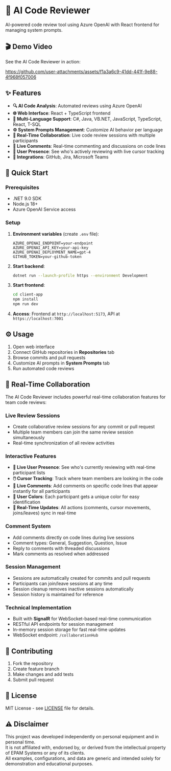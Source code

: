 # 🤖 AI Code Reviewer

AI-powered code review tool using Azure OpenAI with React frontend for managing system prompts.

## 🎬 Demo Video

See the AI Code Reviewer in action:

https://github.com/user-attachments/assets/f1a3a6c9-41dd-441f-9e88-4f968f057006

## ✨ Features

- **🔍 AI Code Analysis**: Automated reviews using Azure OpenAI
- **🌐 Web Interface**: React + TypeScript frontend
- **🎯 Multi-Language Support**: C#, Java, VB.NET, JavaScript, TypeScript, React, T-SQL
- **⚙️ System Prompts Management**: Customize AI behavior per language
- **🤝 Real-Time Collaboration**: Live code review sessions with multiple participants
- **💬 Live Comments**: Real-time commenting and discussions on code lines
- **👥 User Presence**: See who's actively reviewing with live cursor tracking
- **🔗 Integrations**: GitHub, Jira, Microsoft Teams

## 🚀 Quick Start

### Prerequisites

- .NET 9.0 SDK
- Node.js 18+
- Azure OpenAI Service access

### Setup

1. **Environment variables** (create `.env` file):

   ```env
   AZURE_OPENAI_ENDPOINT=your-endpoint
   AZURE_OPENAI_API_KEY=your-api-key
   AZURE_OPENAI_DEPLOYMENT_NAME=gpt-4
   GITHUB_TOKEN=your-github-token
   ```

2. **Start backend**:

   ```bash
   dotnet run --launch-profile https --environment Development
   ```

3. **Start frontend**:

   ```bash
   cd client-app
   npm install
   npm run dev
   ```

4. **Access**: Frontend at `http://localhost:5173`, API at `https://localhost:7001`

## ⚙️ Usage

1. Open web interface
2. Connect GitHub repositories in **Repositories** tab
3. Browse commits and pull requests
4. Customize AI prompts in **System Prompts** tab
5. Run automated code reviews

## 🤝 Real-Time Collaboration

The AI Code Reviewer includes powerful real-time collaboration features for team code reviews:

### **Live Review Sessions**

- Create collaborative review sessions for any commit or pull request
- Multiple team members can join the same review session simultaneously
- Real-time synchronization of all review activities

### **Interactive Features**

- **👥 Live User Presence**: See who's currently reviewing with real-time participant lists
- **🖱️ Cursor Tracking**: Track where team members are looking in the code
- **💬 Live Comments**: Add comments on specific code lines that appear instantly for all participants
- **🎨 User Colors**: Each participant gets a unique color for easy identification
- **🔄 Real-Time Updates**: All actions (comments, cursor movements, joins/leaves) sync in real-time

### **Comment System**

- Add comments directly on code lines during live sessions
- Comment types: General, Suggestion, Question, Issue
- Reply to comments with threaded discussions
- Mark comments as resolved when addressed

### **Session Management**

- Sessions are automatically created for commits and pull requests
- Participants can join/leave sessions at any time
- Session cleanup removes inactive sessions automatically
- Session history is maintained for reference

### **Technical Implementation**

- Built with **SignalR** for WebSocket-based real-time communication
- RESTful API endpoints for session management
- In-memory session storage for fast real-time updates
- WebSocket endpoint: `/collaborationHub`

## 🤝 Contributing

1. Fork the repository
2. Create feature branch
3. Make changes and add tests
4. Submit pull request

## 📄 License

MIT License - see [LICENSE](LICENSE) file for details.

## ⚠️ Disclaimer

This project was developed independently on personal equipment and in personal time.  
It is not affiliated with, endorsed by, or derived from the intellectual property of EPAM Systems or any of its clients.  
All examples, configurations, and data are generic and intended solely for demonstration and educational purposes.
